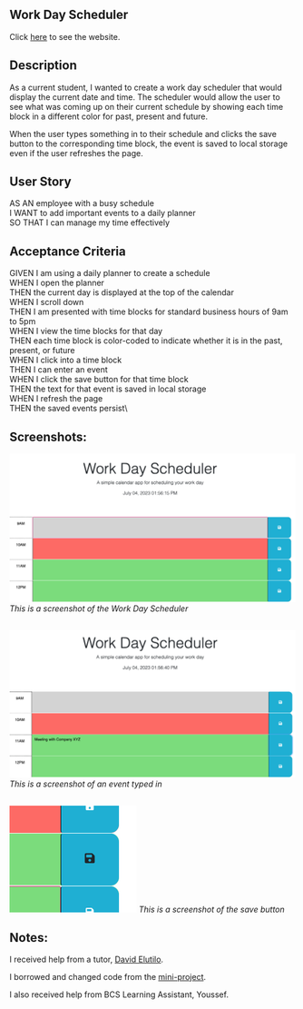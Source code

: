 ## Work Day Scheduler

Click [here](https://jenstem.github.io/work-day-scheduler/) to see the website.

## Description

As a current student, I wanted to create a work day scheduler that would display the current date and time.  The scheduler would allow the user to see what was coming up on their current schedule by showing each time block in a different color for past, present and future.

When the user types something in to their schedule and clicks the save button to the corresponding time block, the event is saved to local storage even if the user refreshes the page.

## User Story

AS AN employee with a busy schedule\
I WANT to add important events to a daily planner\
SO THAT I can manage my time effectively

## Acceptance Criteria

GIVEN I am using a daily planner to create a schedule\
WHEN I open the planner\
THEN the current day is displayed at the top of the calendar\
WHEN I scroll down\
THEN I am presented with time blocks for standard business hours of 9am to 5pm\
WHEN I view the time blocks for that day\
THEN each time block is color-coded to indicate whether it is in the past, present, or future\
WHEN I click into a time block\
THEN I can enter an event\
WHEN I click the save button for that time block\
THEN the text for that event is saved in local storage\
WHEN I refresh the page\
THEN the saved events persist\

## Screenshots:

![](https://github.com/jenstem/work-day-scheduler/blob/main/Assets/scheduler.png)
*This is a screenshot of the Work Day Scheduler*
##

![](https://github.com/jenstem/work-day-scheduler/blob/main/Assets/meeting.png)
*This is a screenshot of an event typed in*
##

![](https://github.com/jenstem/work-day-scheduler/blob/main/Assets/savebutton.png)
*This is a screenshot of the save button*
##

## Notes:

I received help from a tutor, [David Elutilo](https://calendly.com/fsf-tutor-team/david-elutilo?month=2023-06).

I borrowed and changed code from the [mini-project](https://git.bootcampcontent.com/University-of-Connecticut/CONN-VIRT-FSF-PT-05-2023-U-LOLC/-/tree/main/05-Third-Party-APIs/01-Activities/28-Stu_Mini-Project).

I also received help from BCS Learning Assistant, Youssef.